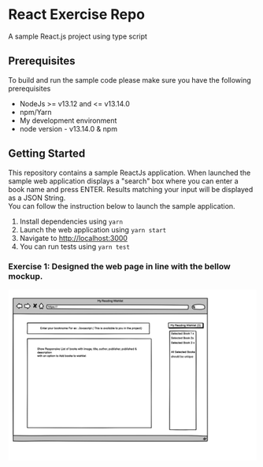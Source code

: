 # React Exercise Repo
A sample React.js project using type script 

## Prerequisites 
To build and run the sample code please make sure you have the following prerequisites
- NodeJs >= v13.12  and <= v13.14.0
- npm/Yarn
- My development environment
- node version -  v13.14.0 & npm

## Getting Started
This repository contains a sample ReactJs application.   When launched the sample web application displays a "search" box where you can enter a book name and press ENTER. Results matching your input will be displayed as a JSON String.  
You can follow the instruction below to launch the sample application.
1. Install dependencies using `yarn`
2. Launch the web application using `yarn start` 
3. Navigate to [http://localhost:3000](http://localhost:3000)
4. You can run tests using `yarn test` 

### Exercise 1: Designed the web page in line with the bellow mockup.
![](./mockup.png)
